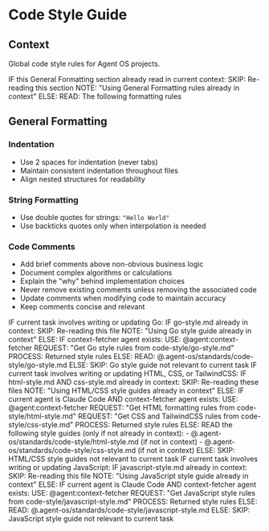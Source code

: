 # Code Style Guide

## Context

Global code style rules for Agent OS projects.

<conditional-block context-check="general-formatting">
IF this General Formatting section already read in current context:
  SKIP: Re-reading this section
  NOTE: "Using General Formatting rules already in context"
ELSE:
  READ: The following formatting rules

## General Formatting

### Indentation
- Use 2 spaces for indentation (never tabs)
- Maintain consistent indentation throughout files
- Align nested structures for readability

### String Formatting
- Use double quotes for strings: `"Hello World"`
- Use backticks quotes only when interpolation is needed

### Code Comments
- Add brief comments above non-obvious business logic
- Document complex algorithms or calculations
- Explain the "why" behind implementation choices
- Never remove existing comments unless removing the associated code
- Update comments when modifying code to maintain accuracy
- Keep comments concise and relevant
</conditional-block>

<conditional-block task-condition="go" context-check="go-style">
IF current task involves writing or updating Go:
  IF go-style.md already in context:
    SKIP: Re-reading this file
    NOTE: "Using Go style guide already in context"
  ELSE:
    <context_fetcher_strategy>
      IF context-fetcher agent exists:
        USE: @agent:context-fetcher
        REQUEST: "Get Go style rules from code-style/go-style.md"
        PROCESS: Returned style rules
      ELSE:
        READ: @.agent-os/standards/code-style/go-style.md
    </context_fetcher_strategy>
ELSE:
  SKIP: Go style guide not relevant to current task
</conditional-block>

<conditional-block task-condition="html-css-tailwind" context-check="html-css-style">
IF current task involves writing or updating HTML, CSS, or TailwindCSS:
  IF html-style.md AND css-style.md already in context:
    SKIP: Re-reading these files
    NOTE: "Using HTML/CSS style guides already in context"
  ELSE:
    <context_fetcher_strategy>
      IF current agent is Claude Code AND context-fetcher agent exists:
        USE: @agent:context-fetcher
        REQUEST: "Get HTML formatting rules from code-style/html-style.md"
        REQUEST: "Get CSS and TailwindCSS rules from code-style/css-style.md"
        PROCESS: Returned style rules
      ELSE:
        READ the following style guides (only if not already in context):
        - @.agent-os/standards/code-style/html-style.md (if not in context)
        - @.agent-os/standards/code-style/css-style.md (if not in context)
    </context_fetcher_strategy>
ELSE:
  SKIP: HTML/CSS style guides not relevant to current task
</conditional-block>

<conditional-block task-condition="javascript" context-check="javascript-style">
IF current task involves writing or updating JavaScript:
  IF javascript-style.md already in context:
    SKIP: Re-reading this file
    NOTE: "Using JavaScript style guide already in context"
  ELSE:
    <context_fetcher_strategy>
      IF current agent is Claude Code AND context-fetcher agent exists:
        USE: @agent:context-fetcher
        REQUEST: "Get JavaScript style rules from code-style/javascript-style.md"
        PROCESS: Returned style rules
      ELSE:
        READ: @.agent-os/standards/code-style/javascript-style.md
    </context_fetcher_strategy>
ELSE:
  SKIP: JavaScript style guide not relevant to current task
</conditional-block>
